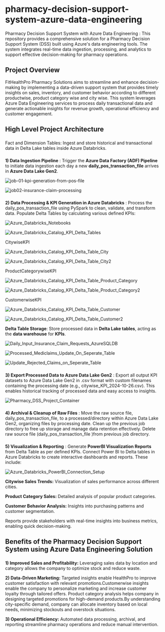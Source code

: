 # pharmacy-decision-support-system-azure-data-engineering
Pharmacy Decision Support System with Azure Data Engineering : This repository provides a comprehensive solution for a Pharmacy Decision Support System (DSS) built using Azure's data engineering tools. The system integrates real-time data ingestion, processing, and analytics to support effective decision-making for pharmacy operations.

## Project Overview 
FitHealthPro Pharmacy Solutions aims to streamline and enhance decision-making by implementing a data-driven support system that provides timely insights on sales, inventory, and customer behavior according to different productwise, product category wise and city wise. This system leverages Azure Data Engineering services to process daily transactional data and generate actionable insights for revenue growth, operational efficiency and customer engagement.

###

## High Level Project Architecture 
###
Fact and Dimension Tables: Ingest and store historical and transactional data in Delta Lake tables inside Azure Databricks.
   
###
**1) Data Ingestion Pipeline** :
Trigger the **Azure Data Factory (ADF) Pipeline** to initiate data ingestion each day a new **daily_pos_transaction_file** arrives in **Azure Data Lake Gen2**.

![job-01-kpi-generation-from-pos-file](https://github.com/user-attachments/assets/a4419b82-f546-4dc6-8c9f-e35bfd2c05bb)

![job02-insurance-claim-processing](https://github.com/user-attachments/assets/a1804091-4dd7-4c87-a4f4-6356acfd5264)

    
###
**2) Data Processing & KPI Generation in Azure Databricks** :
Process the daily_pos_transaction_file using PySpark to clean, validate, and transform data. Populate Delta Tables by calculating various defined KPIs:

![Azure_Databricks_Notebooks](https://github.com/user-attachments/assets/ee30a124-5cd3-4f88-9b73-60a9bd132ca8)

![Azure_Databricks_Catalog_KPI_Delta_Tables](https://github.com/user-attachments/assets/0dfaf8e4-3828-4c48-a3db-6f3d7add0aad)


CitywiseKPI

![Azure_Databricks_Catalog_KPI_Delta_Table_City](https://github.com/user-attachments/assets/245b1307-782a-4d0b-85ea-b1dd14266ab4)

![Azure_Databricks_Catalog_KPI_Delta_Table_City2](https://github.com/user-attachments/assets/73580384-476b-4834-970a-16afe4ca6120)



ProductCategorywiseKPI

![Azure_Databricks_Catalog_KPI_Delta_Table_Product_Category](https://github.com/user-attachments/assets/64651741-ec02-4d9a-ba25-8caa77ad66f1)

![Azure_Databricks_Catalog_KPI_Delta_Table_Product_Category2](https://github.com/user-attachments/assets/a1491640-cdaa-435a-8fc4-0ef3fb9aec42)



CustomerwiseKPI

![Azure_Databricks_Catalog_KPI_Delta_Table_Customer](https://github.com/user-attachments/assets/d48cfc94-788f-4e94-82d5-b74cf442b420)

![Azure_Databricks_Catalog_KPI_Delta_Table_Customer2](https://github.com/user-attachments/assets/7265026c-2451-4c9d-9a65-ec3fc6549a42)




**Delta Table Storage**: Store processed data in **Delta Lake tables**, acting as the **data warehouse** for **KPIs**.

![Daily_Input_Insurance_Claim_Requests_AzureSQLDB](https://github.com/user-attachments/assets/b97b27c0-b1de-4318-817c-7a64284829da)

![Processed_Mediclaims_Update_On_Seperate_Table](https://github.com/user-attachments/assets/f032f541-46f9-44ff-8d6f-3c1a4d7a8e4b)

![Update_Rejected_Claims_on_Seperate_Table](https://github.com/user-attachments/assets/4f14dcd9-1da6-41bc-bcb1-127fb219141a)

   
###
**3) Export Processed Data to Azure Data Lake Gen2** :
Export all output KPI datasets to Azure Data Lake Gen2 in .csv format with custom filenames containing the processing date (e.g., citywise_KPI_2024-10-26.csv).
This enables historical tracking of processed data and easy access to insights.

![Pharmacy_DSS_Project_Container](https://github.com/user-attachments/assets/95b11185-ea94-48a5-a2a9-1846af0ca4bc)


###
**4) Archival & Cleanup of Raw Files** :
Move the raw source file, daily_pos_transaction_file, to a processed/directory within Azure Data Lake Gen2, organizing files by processing date.
Clean up the previous job directory to free up storage and manage data retention effectively.
Delete raw source file (daily_pos_transaction_file )from previous job directory.


###
**5) Visualization & Reporting** :
   Generate **PowerBI Visualization Reports** from Delta Table as per defined KPIs.
   Connect Power BI to Delta tables in Azure Databricks to create interactive dashboards and reports. These include:
   
   ![Azure_Databricks_PowerBI_Connection_Setup](https://github.com/user-attachments/assets/8bfa3b25-25be-4b73-b983-3c288ad2580d)

   **Citywise Sales Trends:** Visualization of sales performance across different cities.
   
   **Product Category Sales:** Detailed analysis of popular product categories.
   
   **Customer Behavior Analysis:** Insights into purchasing patterns and customer segmentation.
   
   Reports provide stakeholders with real-time insights into business metrics, enabling quick decision-making.


## Benefits of the Pharmacy Decision Support System using Azure Data Engineering Solution
###
**1) Improved Sales and Profitability:** Leveraging sales data by location and category allows the company to optimize stock and reduce waste.

**2) Data-Driven Marketing:** Targeted insights enable HealthPro to improve customer satisfaction with relevant promotions.Customerwise insights enable the company to personalize marketing and increase customer loyalty through tailored offers. Product category analysis helps company in designing targeted promotions for high-demand products.By understanding city-specific demand, company can allocate inventory based on local needs, minimizing stockouts and overstock situations.

**3) Operational Efficiency:** Automated data processing, archival, and reporting streamline pharmacy operations and reduce manual intervention.
